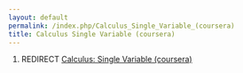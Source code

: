 ```yaml
---
layout: default
permalink: /index.php/Calculus_Single_Variable_(coursera)
title: Calculus Single Variable (coursera)
---
```

1. REDIRECT [Calculus: Single Variable (coursera)](Calculus__Single_Variable_(coursera))
